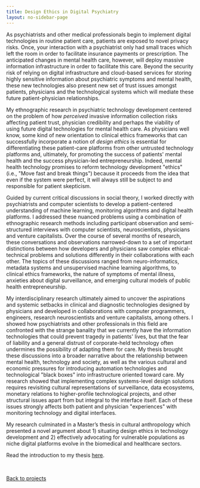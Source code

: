 ```yaml
---
title: Design Ethics in Digital Psychiatry
layout: no-sidebar-page
---
```


As psychiatrists and other medical professionals begin to implement digital technologies in routine patient care, patients are exposed to novel privacy risks. Once, your interaction with a psychiatrist only had small traces which left the room in order to facilitate insurance payments or prescription. The anticipated changes in mental health care, however, will deploy massive information infrastructure in order to facilitate this care. Beyond the security risk of relying on digital infrastructure and cloud-based services for storing highly sensitive information about psychiatric symptoms and mental health, these new technologies also present new set of trust issues amongst patients, physicians and the technological systems which will mediate these future patient-physician relationships.

My ethnographic research in psychiatric technology development centered on the problem of how _perceived_ invasive information collection risks affecting patient trust, physician credibility and perhaps the viability of using future digital technologies for mental health care. As physicians well know, some kind of new orientation to clinical ethics frameworks that can successfully incorporate a notion of *design ethics* is essential for differentiating these patient-care platforms from other untrusted technology platforms and, ultimately, for promoting the success of patients' mental health and the success physician-led entrepreneurship. Indeed, mental health technology promises to reform technology development "ethics" (i.e., "Move fast and break things") because it proceeds from the idea that even if the system were perfect, it will always still be subject to and responsible for patient skepticism.

Guided by current critical discussions in social theory, I worked directly with psychiatrists and computer scientists to develop a patient-centered understanding of machine learning, monitoring algorithms and digital health platforms. I addressed these nuanced problems using a combination of ethnographic research methods including participant observation and semi-structured interviews with computer scientists, neuroscientists, physicians and venture capitalists. Over the course of several months of research, these conversations and observations narrowed-down to a set of important distinctions between how developers and physicians saw complex ethical-technical problems and solutions differently in their collaborations with each other. The topics of these discussions ranged from neuro-informatics, metadata systems and unsupervised machine learning algorithms, to clinical ethics frameworks, the nature of symptoms of mental illness, anxieties about digital surveillance, and emerging cultural models of public health entrepreneurship.

My interdisciplinary research ultimately aimed to uncover the aspirations and systemic setbacks in clinical and diagnostic technologies designed by physicians and developed in collaborations with computer programmers, engineers, research neuroscientists and venture capitalists, among others. I showed how psychiatrists and other professionals in this field are confronted with the strange banality that we currently have the information technologies that could prevent tragedy in patients' lives, but that the fear of liability and a general distrust of corporate-held technology often undermines the possibility of adapting them for care. My thesis brought these discussions into a broader narrative about the relationship between mental health, technology and society, as well as the various cultural and economic pressures for introducing automation technologies and technological "black boxes" into infrastructure oriented toward care. My research showed that implementing complex systems-level design solutions requires revisiting cultural representations of surveillance, data ecosystems, monetary relations to higher-profile technological projects, and other structural issues apart from but integral to the interface itself. Each of these issues strongly affects both patient and physician "experiences" with monitoring technology and digital interfaces.

My research culminated in a Master’s thesis in cultural anthropology which presented a novel argument about 1) situating design ethics in technology development and 2) effectively advocating for vulnerable populations as niche digital platforms evolve in the biomedical and healthcare sectors.

Read the introduction to my thesis [here](/assets/bailey_writing_sample_MA_3-11-18.pdf).

<br>

[Back to projects](../)
